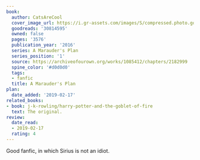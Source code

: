 ```yaml
---
book:
  author: CatsAreCool
  cover_image_url: https://i.gr-assets.com/images/S/compressed.photo.goodreads.com/books/1478120030l/30814595.jpg
  goodreads: '30814595'
  owned: false
  pages: '3576'
  publication_year: '2016'
  series: A Marauder's Plan
  series_position: '1'
  source: https://archiveofourown.org/works/1085412/chapters/2182999
  spine_color: '#d0d0d0'
  tags:
  - fanfic
  title: A Marauder's Plan
plan:
  date_added: '2019-02-17'
related_books:
- book: j-k-rowling/harry-potter-and-the-goblet-of-fire
  text: The original.
review:
  date_read:
  - 2019-02-17
  rating: 4
---
```


Good fanfic, in which Sirius is not an idiot.
